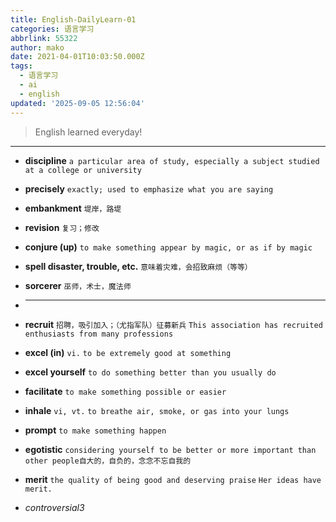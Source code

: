 ```yaml
---
title: English-DailyLearn-01
categories: 语言学习
abbrlink: 55322
author: mako
date: 2021-04-01T10:03:50.000Z
tags:
  - 语言学习
  - ai
  - english
updated: '2025-09-05 12:56:04'
---
```


> English learned everyday!

<!--more-->
---

- **discipline** `a particular area of study, especially a subject studied at a college or university`

- **precisely**  `exactly; used to emphasize what you are saying`

- **embankment** `堤岸，路堤` 

- **revision** `复习；修改`

- **conjure (up)** `to make something appear by magic, or as if by magic`

- **spell disaster, trouble, etc.**  `意味着灾难，会招致麻烦（等等）`

- **sorcerer** `巫师，术士，魔法师`

- ****

- **recruit** `招聘，吸引加入；（尤指军队）征募新兵` `This association has recruited enthusiasts from many professions`

- **excel (in)**  `vi.` `to be extremely good at something`

- **excel yourself** `to do something better than you usually do`

- **facilitate** `to make something possible or easier`

- **inhale**  `vi, vt.` `to breathe air, smoke, or gas into your lungs`

- **prompt**   `to make something happen`

- **egotistic** `considering yourself to be better or more important than other people自大的，自负的，念念不忘自我的`

- **merit**  `the quality of being good and deserving praise` `Her ideas have merit.`


- *controversial3*
